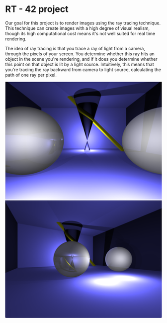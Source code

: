 # RT - 42 project
Our goal for this project is to render images using the ray tracing technique. This technique can create images with a high degree of visual realism, though its high computational cost means it's not well suited for real time rendering.

The idea of ray tracing is that you trace a ray of light from a camera, through the pixels of your screen. You determine whether this ray hits an object in the scene you're rendering, and if it does you determine whether this point on that object is lit by a light source. Intuitively, this means that you're tracing the ray backward from camera to light source, calculating the path of one ray per pixel.

![alt_text](./images/glass_sphere_1.png)  
![alt_text](./images/glass_sphere_2.png)
